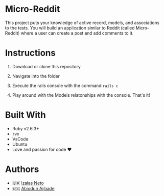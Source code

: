 # Micro-Reddit

This project puts your knowledge of active record, models, and associations to the tests. You will build an application similar to Reddit (called Micro-Reddit) where a user can create a post and add comments to it.

# Instructions

 1. Download or clone this repository

 2. Navigate into the folder

 3. Execute the rails console with the command `rails c`
          
 3. Play around with the Models relatonships with the console. That's it!

# Built With
* Ruby v2.6.3+
* `rvm`
* VsCode
* Ubuntu
* Love and passion for code ❤️

# Authors
* 🇧🇷 [Izaias Neto](https://www.github.com/izaiasneto4)
* 🇳🇬 [Abiodun Ajibade](https://github.com/Tripple-A/)